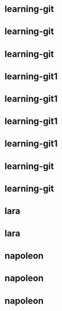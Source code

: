 # learning-git
# learning-git
# learning-git
# learning-git1
# learning-git1
# learning-git1
# learning-git1
# learning-git
# learning-git
# lara
# lara
# napoleon
# napoleon
# napoleon
